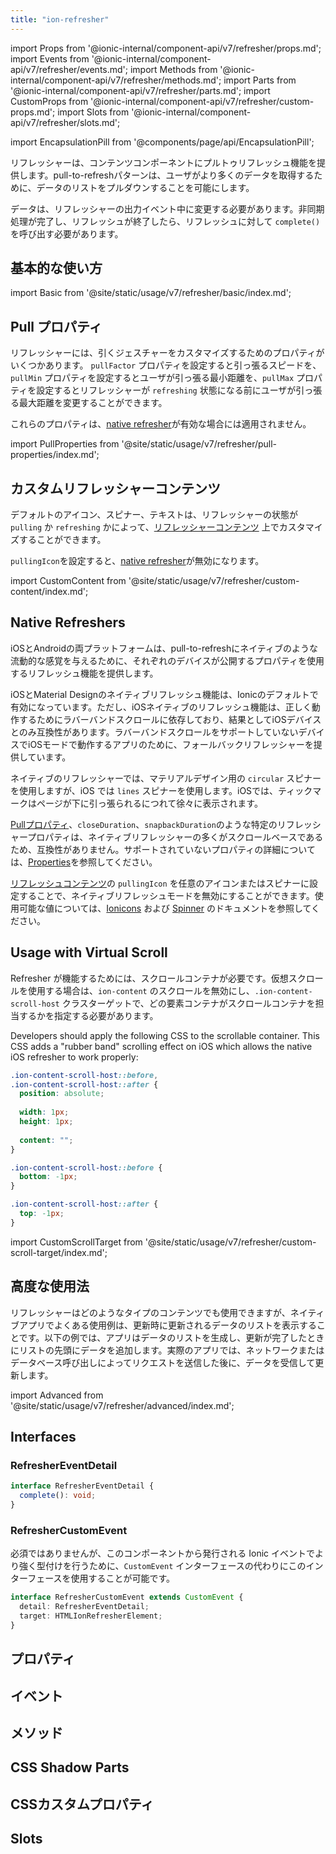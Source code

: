 ```yaml
---
title: "ion-refresher"
---
```

import Props from '@ionic-internal/component-api/v7/refresher/props.md';
import Events from '@ionic-internal/component-api/v7/refresher/events.md';
import Methods from '@ionic-internal/component-api/v7/refresher/methods.md';
import Parts from '@ionic-internal/component-api/v7/refresher/parts.md';
import CustomProps from '@ionic-internal/component-api/v7/refresher/custom-props.md';
import Slots from '@ionic-internal/component-api/v7/refresher/slots.md';

<head>
  <title>ion-refresher: Pull-to-Refresh Page Content on Ionic Apps</title>
  <meta name="description" content="ion-refresherは、コンテンツコンポーネントにpull-to-refresh機能を提供します。これにより、ユーザーはタッチ操作でページをプルダウンし、より多くのデータを取得することができます。" />
</head>

import EncapsulationPill from '@components/page/api/EncapsulationPill';


リフレッシャーは、コンテンツコンポーネントにプルトゥリフレッシュ機能を提供します。pull-to-refreshパターンは、ユーザがより多くのデータを取得するために、データのリストをプルダウンすることを可能にします。

データは、リフレッシャーの出力イベント中に変更する必要があります。非同期処理が完了し、リフレッシュが終了したら、リフレッシュに対して `complete()` を呼び出す必要があります。


## 基本的な使い方

import Basic from '@site/static/usage/v7/refresher/basic/index.md';

<Basic />


## Pull プロパティ

リフレッシャーには、引くジェスチャーをカスタマイズするためのプロパティがいくつかあります。 `pullFactor` プロパティを設定すると引っ張るスピードを、`pullMin` プロパティを設定するとユーザが引っ張る最小距離を、`pullMax` プロパティを設定するとリフレッシャーが `refreshing` 状態になる前にユーザが引っ張る最大距離を変更することができます。

これらのプロパティは、[native refresher](#native-refreshers)が有効な場合には適用されません。

import PullProperties from '@site/static/usage/v7/refresher/pull-properties/index.md';

<PullProperties />


## カスタムリフレッシャーコンテンツ

デフォルトのアイコン、スピナー、テキストは、リフレッシャーの状態が `pulling` か `refreshing` かによって、[リフレッシャーコンテンツ](./refresher-content) 上でカスタマイズすることができます。

`pullingIcon`を設定すると、[native refresher](#native-refreshers)が無効になります。

import CustomContent from '@site/static/usage/v7/refresher/custom-content/index.md';

<CustomContent />


## Native Refreshers

iOSとAndroidの両プラットフォームは、pull-to-refreshにネイティブのような流動的な感覚を与えるために、それぞれのデバイスが公開するプロパティを使用するリフレッシュ機能を提供します。

iOSとMaterial Designのネイティブリフレッシュ機能は、Ionicのデフォルトで有効になっています。ただし、iOSネイティブのリフレッシュ機能は、正しく動作するためにラバーバンドスクロールに依存しており、結果としてiOSデバイスとのみ互換性があります。ラバーバンドスクロールをサポートしていないデバイスでiOSモードで動作するアプリのために、フォールバックリフレッシャーを提供しています。

ネイティブのリフレッシャーでは、マテリアルデザイン用の `circular` スピナーを使用しますが、iOS では `lines` スピナーを使用します。iOSでは、ティックマークはページが下に引っ張られるにつれて徐々に表示されます。

[Pullプロパティ](#pull-properties)、`closeDuration`、`snapbackDuration`のような特定のリフレッシャープロパティは、ネイティブリフレッシャーの多くがスクロールベースであるため、互換性がありません。サポートされていないプロパティの詳細については、[Properties](#properties)を参照してください。

[リフレッシュコンテンツ](#custom-refresher-content)の `pullingIcon` を任意のアイコンまたはスピナーに設定することで、ネイティブリフレッシュモードを無効にすることができます。使用可能な値については、[Ionicons](https://ionic.io/ionicons) および [Spinner](./spinner) のドキュメントを参照してください。


## Usage with Virtual Scroll

Refresher が機能するためには、スクロールコンテナが必要です。仮想スクロールを使用する場合は、`ion-content` のスクロールを無効にし、`.ion-content-scroll-host` クラスターゲットで、どの要素コンテナがスクロールコンテナを担当するかを指定する必要があります。

Developers should apply the following CSS to the scrollable container. This CSS adds a "rubber band" scrolling effect on iOS which allows the native iOS refresher to work properly:

```css
.ion-content-scroll-host::before,
.ion-content-scroll-host::after {
  position: absolute;
  
  width: 1px;
  height: 1px;
  
  content: "";
}

.ion-content-scroll-host::before {
  bottom: -1px;
}

.ion-content-scroll-host::after {
  top: -1px;
}
```

import CustomScrollTarget from '@site/static/usage/v7/refresher/custom-scroll-target/index.md';

<CustomScrollTarget />


## 高度な使用法

リフレッシャーはどのようなタイプのコンテンツでも使用できますが、ネイティブアプリでよくある使用例は、更新時に更新されるデータのリストを表示することです。以下の例では、アプリはデータのリストを生成し、更新が完了したときにリストの先頭にデータを追加します。実際のアプリでは、ネットワークまたはデータベース呼び出しによってリクエストを送信した後に、データを受信して更新します。

import Advanced from '@site/static/usage/v7/refresher/advanced/index.md';

<Advanced />


## Interfaces

### RefresherEventDetail

```typescript
interface RefresherEventDetail {
  complete(): void;
}
```

### RefresherCustomEvent

必須ではありませんが、このコンポーネントから発行される Ionic イベントでより強く型付けを行うために、`CustomEvent` インターフェースの代わりにこのインターフェースを使用することが可能です。

```typescript
interface RefresherCustomEvent extends CustomEvent {
  detail: RefresherEventDetail;
  target: HTMLIonRefresherElement;
}
```

## プロパティ
<Props />

## イベント
<Events />

## メソッド
<Methods />

## CSS Shadow Parts
<Parts />

## CSSカスタムプロパティ
<CustomProps />

## Slots
<Slots />
